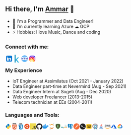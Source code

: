 ## Hi there, I'm [Ammar][website] 👋 


- 🔢 I'm a Programmer and Data Engineer!
- 🌱 I’m currently learning Azure ☁ GCP
- ⚡ Hobbies: I love Music, Dance and coding

### Connect with me:

[<img align="left" alt="Ammar | LinkedIn" width="25px" src="ico\linkedin.png" />][linkedin]
[<img align="left" alt="Ammar | Kaggle" width="25px" src="ico\kaggle.png" />][Kaggle]
[<img align="left" alt="Portfolio" width="25px" src="ico\domain.png" />][website]
[<img align="left" alt="Ammar | Instagram" width="25px" src="ico\insta.png" />][instagram]


<br />


### My Experience
- IoT Engineer at Assimilatus  (Oct 2021 - January 2022)
- Data Engineer part-time at Nevermind (Aug - Sep 2021)
- Data Engineer Intern at Sogeti (Aug - Dec 2020)
- Web developer Freelancer (2013-2015)
- Telecom technician at EEs (2004-2011)


### Languages and Tools:


<img align="left" alt="python" width="20px" src="ico\python.png" />
<img align="left" alt="HTML5" width="20px" src="https://raw.githubusercontent.com/github/explore/80688e429a7d4ef2fca1e82350fe8e3517d3494d/topics/html/html.png" />
<img align="left" alt="CSS3" width="20px" src="https://raw.githubusercontent.com/github/explore/80688e429a7d4ef2fca1e82350fe8e3517d3494d/topics/css/css.png" />
<img align="left" alt="ubuntu" width="20px" src="ico\ubuntu.png" />
<img align="left" alt="JavaScript" width="20px" src="https://raw.githubusercontent.com/github/explore/80688e429a7d4ef2fca1e82350fe8e3517d3494d/topics/javascript/javascript.png" />
<img align="left" alt="GitHub" width="20px" src="https://raw.githubusercontent.com/github/explore/78df643247d429f6cc873026c0622819ad797942/topics/github/github.png" />
<img align="left" alt="docker" width="20px" src="ico\docker.png" />
<img align="left" alt="jupyter" width="20px" src="ico\jupyter.png" />
<img align="left" alt="mongo" width="20px" src="ico\mongodb.png" />
<img align="left" alt="mysql" width="20px" src="ico\mysql.png" />
<img align="left" alt="postgres" width="20px" src="ico\post.png" />
<img align="left" alt="postman" width="20px" src="ico\postman.png" />
<img align="left" alt="Terminal" width="20px" src="https://raw.githubusercontent.com/github/explore/80688e429a7d4ef2fca1e82350fe8e3517d3494d/topics/terminal/terminal.png" />
<img align="left" alt="powerbi" width="20px" src="ico\powerbi.png" />
<img align="left" alt="R" width="20px" src="ico\R.png" />
<img align="left" alt="java" width="20px" src="ico\Java.png" />
<img align="left" alt="aws" width="20px" src="ico\aws.png" />
<img align="left" alt="azure" width="20px" src="ico\azure-1.png" />
<img align="left" alt="gcp" width="20px" src="ico\gcp.png" />

<br /> 



[website]: https://ammarsahyoun.github.io/portfolio/
[instagram]: https://www.instagram.com/ammaroff/
[linkedin]: https://www.linkedin.com/in/ammar-sahyoun/
[Kaggle]: https://www.kaggle.com/ammarsahyoun

